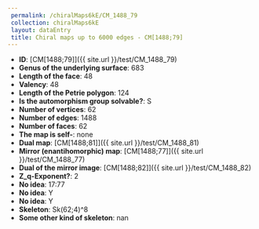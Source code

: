 ```yaml
--- 
 permalink: /chiralMaps6kE/CM_1488_79 
 collection: chiralMaps6kE
 layout: dataEntry
 title: Chiral maps up to 6000 edges - CM[1488;79]
---
```


- **ID**: [CM[1488;79]]({{ site.url }}/test/CM_1488_79)
- **Genus of the underlying surface**: 683
- **Length of the face**: 48
- **Valency**: 48
- **Length of the Petrie polygon**: 124
- **Is the automorphism group solvable?**: S
- **Number of vertices**: 62
- **Number of edges**: 1488
- **Number of faces**: 62
- **The map is self-**: none
- **Dual map**: [CM[1488;81]]({{ site.url }}/test/CM_1488_81)
- **Mirror (enantihomorphic) map**: [CM[1488;77]]({{ site.url }}/test/CM_1488_77)
- **Dual of the mirror image**: [CM[1488;82]]({{ site.url }}/test/CM_1488_82)
- **Z_q-Exponent?**: 2
- **No idea**:  17:77
- **No idea**: Y
- **No idea**: Y
- **Skeleton**: Sk(62;4)^8
- **Some other kind of skeleton**: nan
